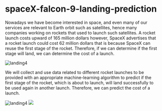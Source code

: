 # spaceX-falcon-9-landing-prediction

Nowadays we have become interested in space, and even many of our services are relevant to Earth orbit such as satellites, hence many companies working on rockets that used to launch such satellites. A rocket launch costs upward of 165 million dollars however, SpaceX advertises that a rocket launch could cost 62 million dollars that is because SpaceX can reuse the first stage of the rocket. Therefore, if we can determine if the first stage will land, we can determine the cost of a launch.

![landing4](https://user-images.githubusercontent.com/41922411/153734702-f34595c5-daa9-4f53-988e-9a0fae41e1a4.jpg)

We will collect and use data related to different rocket launches to be provided with an appropriate machine-learning algorithm to predict if the first stage of the rocket, which is about to launch, will land successfully to be used again in another launch. Therefore, we can predict the cost of a launch.

![landing4](https://user-images.githubusercontent.com/41922411/153734702-f34595c5-daa9-4f53-988e-9a0fae41e1a4.jpg)
![](https://camo.githubusercontent.com/2720f194a7a7f493a7ed83972109f026a80d430e1500f7ae6281dd87fd6ada37/68747470733a2f2f63662d636f75727365732d646174612e73332e75732e636c6f75642d6f626a6563742d73746f726167652e617070646f6d61696e2e636c6f75642f49424d446576656c6f706572536b696c6c734e6574776f726b2d445330373031454e2d536b696c6c734e6574776f726b2f6c61625f76322f696d616765732f6c616e64696e675f312e676966)
